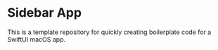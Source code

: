 # Sidebar App

This is a template repository for quickly creating boilerplate code for a SwiftUI macOS app.
